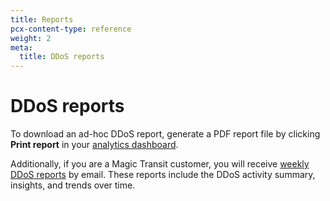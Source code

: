 ```yaml
---
title: Reports
pcx-content-type: reference
weight: 2
meta:
  title: DDoS reports
---
```


# DDoS reports

To download an ad-hoc DDoS report, generate a PDF report file by clicking **Print report** in your [analytics dashboard](/reference/analytics).

Additionally, if you are a Magic Transit customer, you will receive [weekly DDoS reports](https://support.cloudflare.com/hc/articles/360053233231) by email. These reports include the DDoS activity summary, insights, and trends over time.
